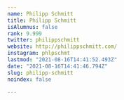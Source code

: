 ```yaml
---
name: Philipp Schmitt
title: Philipp Schmitt
isAlumnus: false
rank: 9.999
twitter: philippschmitt
website: http://philippschmitt.com/
instagram: phlpschmt
lastmod: "2021-08-16T14:41:52.493Z"
date: "2021-08-16T14:41:46.794Z"
slug: philipp-schmitt
noindex: false

---
```

